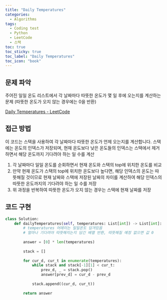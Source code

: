 ```yaml
---
title: "Daily Temperatures"
categories:
  - Algorithms
tags:
  - Coding test
  - Python
  - LeetCode
  - 스택
toc: true
toc_sticky: true
toc_label: "Daily Temperatures"
toc_icon: "book"
---
```

## 문제 파악
주어진 일일 온도 리스트에서 각 날짜마다 따뜻한 온도가 몇 일 후에 오는지를 계산하는 문제 (따뜻한 온도가 오지 않는 경우에는 0을 반환)

[Daily Temperatures - LeetCode](https://leetcode.com/problems/daily-temperatures/)

## **접근 방법**

이 코드는 스택을 사용하여 각 날짜마다 따뜻한 온도가 언제 오는지를 계산합니다. 스택에는 온도의 인덱스가 저장되며, 현재 온도보다 낮은 온도들의 인덱스는 스택에서 제거하면서 해당 온도까지 기다려야 하는 일 수를 계산

1. 각 날짜마다 일일 온도를 순회하면서 현재 온도와 스택의 top에 위치한 온도를 비교
2. 만약 현재 온도가 스택의 top에 위치한 온도보다 높다면, 해당 인덱스의 온도는 따뜻해질 것이므로 현재 날짜와 스택에 저장된 날짜의 차이를 계산하여 해당 인덱스의 따뜻한 온도까지의 기다려야 하는 일 수를 저장
3. 위 과정을 반복하여 따뜻한 온도가 오지 않는 경우는 스택에 현재 날짜를 저장

## 코드 구현

```python
class Solution:
    def dailyTemperatures(self, temperatures: List[int]) -> List[int]:
        # temperatures 어레이는 일일온도 담겨있음
        # 얼마나 기다려야 따뜻해지는지 담긴 배열 반환, 따뜻해질 예정 없으면 값 0 
        
        answer = [0] * len(temperatures)
        
        stack = []
        
        for cur_d, cur_t in enumerate(temperatures):
            while stack and stack[-1][1] < cur_t:
                prev_d, _ = stack.pop()
                answer[prev_d] = cur_d - prev_d 
            
            stack.append((cur_d, cur_t))
            
        return answer
```
